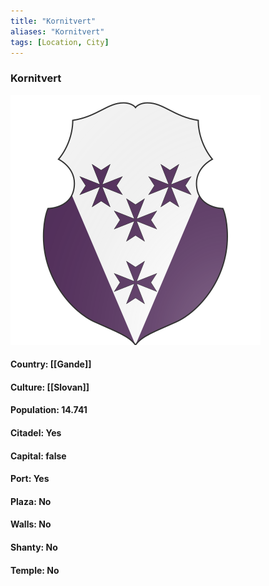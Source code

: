 ```yaml
---
title: "Kornitvert"
aliases: "Kornitvert"
tags: [Location, City]
---
```

### Kornitvert
![](attachment/f51a90f3257b15922a828a7e1ea600ec.svg)

#### Country: [[Gande]]

#### Culture: [[Slovan]]

#### Population: 14.741

#### Citadel: Yes

#### Capital: false

#### Port: Yes

#### Plaza: No

#### Walls: No

#### Shanty: No

#### Temple: No

